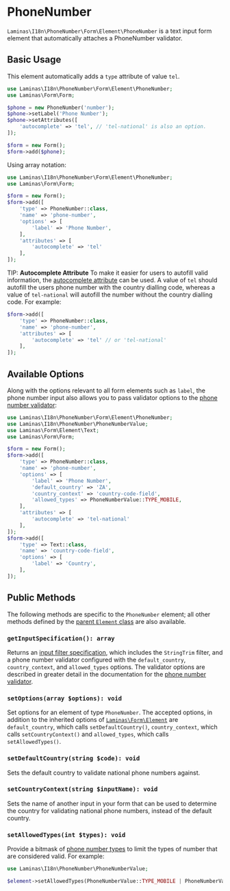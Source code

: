 # PhoneNumber

`Laminas\I18n\PhoneNumber\Form\Element\PhoneNumber` is a text input form element that automatically attaches a PhoneNumber validator.

## Basic Usage

This element automatically adds a `type` attribute of value `tel`.

```php
use Laminas\I18n\PhoneNumber\Form\Element\PhoneNumber;
use Laminas\Form\Form;

$phone = new PhoneNumber('number');
$phone->setLabel('Phone Number');
$phone->setAttributes([
    'autocomplete' => 'tel', // 'tel-national' is also an option.
]);

$form = new Form();
$form->add($phone);
```

Using array notation:

```php
use Laminas\I18n\PhoneNumber\Form\Element\PhoneNumber;
use Laminas\Form\Form;

$form = new Form();
$form->add([
    'type' => PhoneNumber::class,
    'name' => 'phone-number',
    'options' => [
        'label' => 'Phone Number',
    ],
    'attributes' => [
        'autocomplete' => 'tel'
    ],
]);
```

TIP: **Autocomplete Attribute**
To make it easier for users to autofill valid information, the [autocomplete attribute](https://developer.mozilla.org/en-US/docs/Web/HTML/Attributes/autocomplete) can be used. A value of `tel` should autofill the users phone number with the country dialling code, whereas a value of `tel-national` will autofill the number without the country dialling code. For example:
```php
$form->add([
    'type' => PhoneNumber::class,
    'name' => 'phone-number',
    'attributes' => [
        'autocomplete' => 'tel' // or 'tel-national'
    ],
]);
```

## Available Options

Along with the options relevant to all form elements such as `label`, the phone number input also allows you to pass validator options to the [phone number validator](../validators/phone-number.md):

```php
use Laminas\I18n\PhoneNumber\Form\Element\PhoneNumber;
use Laminas\I18n\PhoneNumber\PhoneNumberValue;
use Laminas\Form\Element\Text;
use Laminas\Form\Form;

$form = new Form();
$form->add([
    'type' => PhoneNumber::class,
    'name' => 'phone-number',
    'options' => [
        'label' => 'Phone Number',
        'default_country' => 'ZA',
        'country_context' => 'country-code-field',
        'allowed_types' => PhoneNumberValue::TYPE_MOBILE,
    ],
    'attributes' => [
        'autocomplete' => 'tel-national'
    ],
]);
$form->add([
    'type' => Text::class,
    'name' => 'country-code-field',
    'options' => [
        'label' => 'Country',
    ],
]);
```

## Public Methods

The following methods are specific to the `PhoneNumber` element; all other methods
defined by the [parent `Element` class](https://docs.laminas.dev/laminas-form/v3/element/element/#public-methods) are also
available.

### `getInputSpecification(): array`

Returns an [input filter specification](https://docs.laminas.dev/laminas-inputfilter/specs/), which includes the `StringTrim` filter, and a phone number validator configured with the `default_country`, `country_context`, and `allowed_types` options.
The validator options are described in greater detail in the documentation for the [phone number validator](../validators/phone-number.md).

### `setOptions(array $options): void`

Set options for an element of type `PhoneNumber`. The accepted options, in addition to the inherited options of [`Laminas\Form\Element`](https://docs.laminas.dev/laminas-form/v3/element/element/) are `default_country`, which calls `setDefaultCountry()`, `country_context`, which calls `setCountryContext()` and `allowed_types`, which calls `setAllowedTypes()`.

### `setDefaultCountry(string $code): void`

Sets the default country to validate national phone numbers against.

### `setCountryContext(string $inputName): void`

Sets the name of another input in your form that can be used to determine the country for validating national phone numbers, instead of the default country.

### `setAllowedTypes(int $types): void`

Provide a bitmask of [phone number types](../validators/phone-number.md#limiting-acceptable-number-types) to limit the types of number that are considered valid. For example:

```php
use Laminas\I18n\PhoneNumber\PhoneNumberValue;

$element->setAllowedTypes(PhoneNumberValue::TYPE_MOBILE | PhoneNumberValue::TYPE_EMERGENCY);
```
